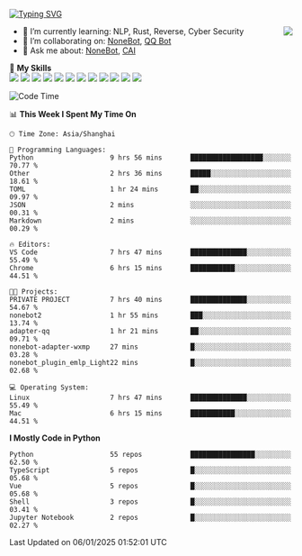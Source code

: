 [![Typing SVG](https://readme-typing-svg.herokuapp.com?size=25&duration=2500&color=8C43EA&vCenter=true&width=200&height=40&lines=Hi+there+%F0%9F%91%8B%F0%9F%8F%BB;I'm+yanyongyu)](https://git.io/typing-svg)

<a href="#">
  <img align="right" src="https://github-readme-stats.vercel.app/api?username=yanyongyu&count_private=true&show_icons=true&bg_color=15,f2f7fd,E0EAFC" />
</a>

- 🌱 I’m currently learning: NLP, Rust, Reverse, Cyber Security
- 👯 I’m collaborating on: [NoneBot](https://github.com/nonebot), [QQ Bot](https://github.com/Mrs4s/go-cqhttp)
- 💬 Ask me about: [NoneBot](https://github.com/nonebot), [CAI](https://github.com/cscs181/CAI)

🌟 **My Skills**  
![](https://img.shields.io/badge/-Python-3e74a2?style=flat-square&logo=Python&logoColor=fff)
![](https://img.shields.io/badge/-TypeScript-3178C6?style=flat-square&logo=TypeScript&logoColor=fff)
![](https://img.shields.io/badge/-Vue-4fc08d?style=flat-square&logo=Vue.js&logoColor=fff)
![](https://img.shields.io/badge/-React-2d98ce?style=flat-square&logo=React&logoColor=fff)
![](https://img.shields.io/badge/-FastAPI-009688?style=flat-square&logo=FastAPI&logoColor=fff)
![](https://img.shields.io/badge/-Linux-000000?style=flat-square&logo=Linux&logoColor=fff)
![](https://img.shields.io/badge/-Docker-2496ED?style=flat-square&logo=Docker&logoColor=fff)
![](https://img.shields.io/badge/-Kubernetes-326CE5?style=flat-square&logo=Kubernetes&logoColor=fff)
![](https://img.shields.io/badge/-GitHub%20Actions-2088FF?style=flat-square&logo=GitHubActions&logoColor=fff)
![](https://img.shields.io/badge/-PostgreSQL-4169E1?style=flat-square&logo=PostgreSQL&logoColor=fff)
![](https://img.shields.io/badge/-Redis-DC382D?style=flat-square&logo=Redis&logoColor=fff)
![](https://img.shields.io/badge/-MongoDB-47A248?style=flat-square&logo=MongoDB&logoColor=fff)

<!--START_SECTION:waka-->
![Code Time](http://img.shields.io/badge/Code%20Time-7%2C060%20hrs%2024%20mins-blue)

📊 **This Week I Spent My Time On** 

```text
🕑︎ Time Zone: Asia/Shanghai

💬 Programming Languages: 
Python                   9 hrs 56 mins       ██████████████████░░░░░░░   70.77 % 
Other                    2 hrs 36 mins       █████░░░░░░░░░░░░░░░░░░░░   18.61 % 
TOML                     1 hr 24 mins        ██░░░░░░░░░░░░░░░░░░░░░░░   09.97 % 
JSON                     2 mins              ░░░░░░░░░░░░░░░░░░░░░░░░░   00.31 % 
Markdown                 2 mins              ░░░░░░░░░░░░░░░░░░░░░░░░░   00.29 % 

🔥 Editors: 
VS Code                  7 hrs 47 mins       ██████████████░░░░░░░░░░░   55.49 % 
Chrome                   6 hrs 15 mins       ███████████░░░░░░░░░░░░░░   44.51 % 

🐱‍💻 Projects: 
PRIVATE PROJECT          7 hrs 40 mins       ██████████████░░░░░░░░░░░   54.67 % 
nonebot2                 1 hr 55 mins        ███░░░░░░░░░░░░░░░░░░░░░░   13.74 % 
adapter-qq               1 hr 21 mins        ██░░░░░░░░░░░░░░░░░░░░░░░   09.71 % 
nonebot-adapter-wxmp     27 mins             █░░░░░░░░░░░░░░░░░░░░░░░░   03.28 % 
nonebot_plugin_emlp_Light22 mins             █░░░░░░░░░░░░░░░░░░░░░░░░   02.68 % 

💻 Operating System: 
Linux                    7 hrs 47 mins       ██████████████░░░░░░░░░░░   55.49 % 
Mac                      6 hrs 15 mins       ███████████░░░░░░░░░░░░░░   44.51 % 
```

**I Mostly Code in Python** 

```text
Python                   55 repos            ████████████████░░░░░░░░░   62.50 % 
TypeScript               5 repos             █░░░░░░░░░░░░░░░░░░░░░░░░   05.68 % 
Vue                      5 repos             █░░░░░░░░░░░░░░░░░░░░░░░░   05.68 % 
Shell                    3 repos             █░░░░░░░░░░░░░░░░░░░░░░░░   03.41 % 
Jupyter Notebook         2 repos             █░░░░░░░░░░░░░░░░░░░░░░░░   02.27 % 
```




 Last Updated on 06/01/2025 01:52:01 UTC
<!--END_SECTION:waka-->

